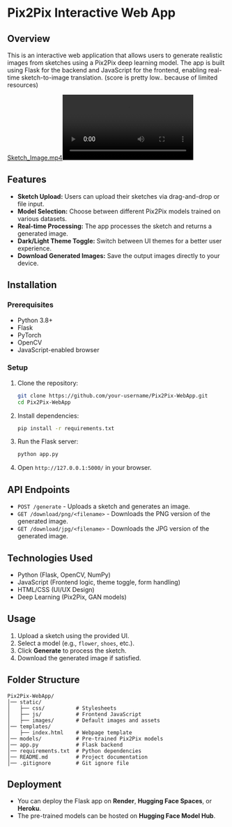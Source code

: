 # Pix2Pix Interactive Web App

## Overview
This is an interactive web application that allows users to generate realistic images from sketches using a Pix2Pix deep learning model. The app is built using Flask for the backend and JavaScript for the frontend, enabling real-time sketch-to-image translation.
(score is pretty low.. because of limited resources)


[Sketch_Image.mp4](https://github.com/user-attachments/assets/31d9649a-fe35-4db3-b330-4776e2bd33d3)<video controls src="background/sketch_image.mp4" title="Title"></video>

## Features
- **Sketch Upload:** Users can upload their sketches via drag-and-drop or file input.
- **Model Selection:** Choose between different Pix2Pix models trained on various datasets.
- **Real-time Processing:** The app processes the sketch and returns a generated image.
- **Dark/Light Theme Toggle:** Switch between UI themes for a better user experience.
- **Download Generated Images:** Save the output images directly to your device.

## Installation
### Prerequisites
- Python 3.8+
- Flask
- PyTorch
- OpenCV
- JavaScript-enabled browser

### Setup
1. Clone the repository:
   ```sh
   git clone https://github.com/your-username/Pix2Pix-WebApp.git
   cd Pix2Pix-WebApp
   ```
2. Install dependencies:
   ```sh
   pip install -r requirements.txt
   ```
3. Run the Flask server:
   ```sh
   python app.py
   ```
4. Open `http://127.0.0.1:5000/` in your browser.



## API Endpoints
- `POST /generate` - Uploads a sketch and generates an image.
- `GET /download/png/<filename>` - Downloads the PNG version of the generated image.
- `GET /download/jpg/<filename>` - Downloads the JPG version of the generated image.

## Technologies Used
- Python (Flask, OpenCV, NumPy)
- JavaScript (Frontend logic, theme toggle, form handling)
- HTML/CSS (UI/UX Design)
- Deep Learning (Pix2Pix, GAN models)


## Usage
1. Upload a sketch using the provided UI.
2. Select a model (e.g., `flower`, `shoes`, etc.).
3. Click **Generate** to process the sketch.
4. Download the generated image if satisfied.

## Folder Structure
```
Pix2Pix-WebApp/
│── static/
│   ├── css/          # Stylesheets
│   ├── js/           # Frontend JavaScript
│   ├── images/       # Default images and assets
│── templates/
│   ├── index.html    # Webpage template
│── models/           # Pre-trained Pix2Pix models
│── app.py            # Flask backend
│── requirements.txt  # Python dependencies
│── README.md         # Project documentation
│── .gitignore        # Git ignore file
```

## Deployment
- You can deploy the Flask app on **Render**, **Hugging Face Spaces**, or **Heroku**.
- The pre-trained models can be hosted on **Hugging Face Model Hub**.



